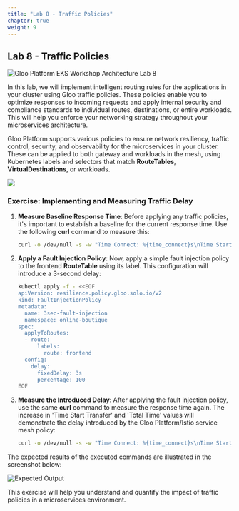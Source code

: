 ```yaml
---
title: "Lab 8 - Traffic Policies"
chapter: true
weight: 9
---
```


## Lab 8 - Traffic Policies

![Gloo Platform EKS Workshop Architecture Lab 8](/images/gloo-platform-eks-workshop-lab8.png)

In this lab, we will implement intelligent routing rules for the applications in your cluster using Gloo traffic policies. These policies enable you to optimize responses to incoming requests and apply internal security and compliance standards to individual routes, destinations, or entire workloads. This will help you enforce your networking strategy throughout your microservices architecture.

Gloo Platform supports various policies to ensure network resiliency, traffic control, security, and observability for the microservices in your cluster. These can be applied to both gateway and workloads in the mesh, using Kubernetes labels and selectors that match **RouteTables**, **VirtualDestinations**, or workloads.

![](/images/policies.png)

### Exercise: Implementing and Measuring Traffic Delay

1. **Measure Baseline Response Time**: Before applying any traffic policies, it's important to establish a baseline for the current response time. Use the following **curl** command to measure this:

    ```bash
    curl -o /dev/null -s -w "Time Connect: %{time_connect}s\nTime Start Transfer: %{time_starttransfer}s\nTotal Time: %{time_total}s\n" http://$GLOO_GATEWAY
    ```

2. **Apply a Fault Injection Policy**: Now, apply a simple fault injection policy to the frontend **RouteTable** using its label. This configuration will introduce a 3-second delay:

    ```bash
    kubectl apply -f - <<EOF
    apiVersion: resilience.policy.gloo.solo.io/v2
    kind: FaultInjectionPolicy
    metadata:
      name: 3sec-fault-injection
      namespace: online-boutique
    spec:
      applyToRoutes:
      - route:
          labels:
            route: frontend
      config:
        delay:
          fixedDelay: 3s
          percentage: 100
    EOF
    ```

3. **Measure the Introduced Delay**: After applying the fault injection policy, use the same **curl** command to measure the response time again. The increase in 'Time Start Transfer' and 'Total Time' values will demonstrate the delay introduced by the Gloo Platform/Istio service mesh policy:

    ```bash
    curl -o /dev/null -s -w "Time Connect: %{time_connect}s\nTime Start Transfer: %{time_starttransfer}s\nTotal Time: %{time_total}s\n" http://$GLOO_GATEWAY
    ```
The expected results of the executed commands are illustrated in the screenshot below:

  ![Expected Output](/images/faultinject_output.png)


This exercise will help you understand and quantify the impact of traffic policies in a microservices environment.
